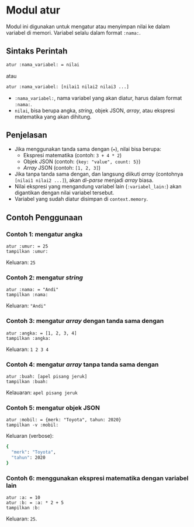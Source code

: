 # Modul atur
Modul ini digunakan untuk mengatur atau menyimpan nilai ke dalam variabel di memori. Variabel selalu dalam format `:nama:`.

## Sintaks Perintah
```bash
atur :nama_variabel: = nilai
```
atau
```bash
atur :nama_variabel: [nilai1 nilai2 nilai3 ...]
```

- `:nama_variabel:`, nama variabel yang akan diatur, harus dalam format `:nama:`.
- `nilai`, bisa berupa angka, _string_, objek JSON, _array_, atau ekspresi matematika yang akan dihitung.

## Penjelasan
- Jika menggunakan tanda sama dengan (`=`), nilai bisa berupa:
  - Ekspresi matematika (contoh: `3 + 4 * 2`)
  - Objek JSON (contoh: `{key: "value", count: 5}`)
  - _Array_ JSON (contoh: `[1, 2, 3]`)
- Jika tanpa tanda sama dengan, dan langsung diikuti _array_ (contohnya `[nilai1 nilai2 ...]`), akan _di-parse_ menjadi _array_ biasa.
- Nilai ekspresi yang mengandung variabel lain (`:variabel_lain:`) akan digantikan dengan nilai variabel tersebut.
- Variabel yang sudah diatur disimpan di `context.memory`.

## Contoh Penggunaan
### Contoh 1: mengatur angka
```earl
atur :umur: = 25
tampilkan :umur:
```

Keluaran: `25`

### Contoh 2: mengatur _string_
```earl
atur :nama: = "Andi"
tampilkan :nama:
```

Keluaran: `"Andi"`

### Contoh 3: mengatur _array_ dengan tanda sama dengan
```earl
atur :angka: = [1, 2, 3, 4]
tampilkan :angka:
```

Keluaran: `1 2 3 4`

### Contoh 4: mengatur _array_ tanpa tanda sama dengan
```earl
atur :buah: [apel pisang jeruk]
tampilkan :buah:
```

Kelauaran: `apel pisang jeruk`

### Contoh 5: mengatur objek JSON
```earl
atur :mobil: = {merk: "Toyota", tahun: 2020}
tampilkan -v :mobil:
```

Keluaran (verbose):
```bash
{
  "merk": "Toyota",
  "tahun": 2020
}
```

### Contoh 6: menggunakan ekspresi matematika dengan variabel lain
```earl
atur :a: = 10
atur :b: = :a: * 2 + 5
tampilkan :b:
```

Keluaran: `25`.
